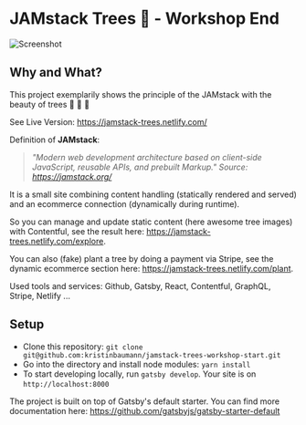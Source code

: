 # JAMstack Trees :evergreen_tree: - Workshop End

![Screenshot](https://raw.githubusercontent.com/kristinbaumann/jamstack-trees/master/screenshot.png)

## Why and What?

This project exemplarily shows the principle of the JAMstack with the beauty of trees :evergreen_tree: :deciduous_tree: :palm_tree:

See Live Version: https://jamstack-trees.netlify.com/

Definition of **JAMstack**:

> _"Modern web development architecture based on client-side JavaScript, reusable APIs, and prebuilt Markup."
> Source: https://jamstack.org/_

It is a small site combining content handling (statically rendered and served) and an ecommerce connection (dynamically during runtime).

So you can manage and update static content (here awesome tree images) with Contentful, see the result here: https://jamstack-trees.netlify.com/explore.

You can also (fake) plant a tree by doing a payment via Stripe, see the dynamic ecommerce section here: https://jamstack-trees.netlify.com/plant.

Used tools and services: Github, Gatsby, React, Contentful, GraphQL, Stripe, Netlify ...

## Setup

- Clone this repository: `git clone git@github.com:kristinbaumann/jamstack-trees-workshop-start.git`
- Go into the directory and install node modules: `yarn install`
- To start developing locally, run `gatsby develop`. Your site is on `http://localhost:8000`

The project is built on top of Gatsby's default starter. You can find more documentation here: https://github.com/gatsbyjs/gatsby-starter-default

